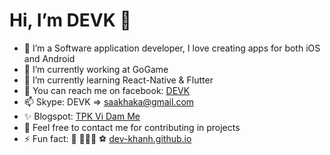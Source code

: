 # Hi, I’m DEVK 👋
- 📱 I’m a Software application developer, I love creating apps for both iOS and Android
- 🔭 I’m currently working at GoGame
- 🌱 I’m currently learning React-Native & Flutter
- 💬 You can reach me on facebook: [DEVK](https://www.facebook.com/DEVQK)
- 📫 Skype: DEVK => saakhaka@gmail.com
- ✨ Blogspot: [TPK Vi Dam Me](https://tpkvidamme.blogspot.com/)
- 🧩 Feel free to contact me for contributing in projects
- ⚡ Fun fact: 🙈 🧑🏻‍💻 ⚽️ [dev-khanh.github.io](https://dev-khanh.github.io/)
